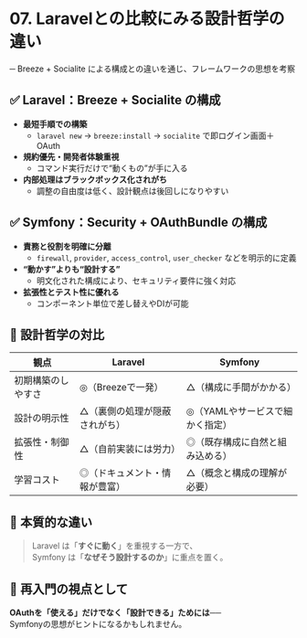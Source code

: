 # 07. Laravelとの比較にみる設計哲学の違い
─ Breeze + Socialite による構成との違いを通じ、フレームワークの思想を考察


## ✅ Laravel：Breeze + Socialite の構成

- **最短手順での構築**
    - `laravel new` → `breeze:install` → `socialite` で即ログイン画面＋OAuth
- **規約優先・開発者体験重視**
    - コマンド実行だけで“動くもの”が手に入る
- **内部処理はブラックボックス化されがち**
    - 調整の自由度は低く、設計観点は後回しになりやすい


## ✅ Symfony：Security + OAuthBundle の構成

- **責務と役割を明確に分離**
    - `firewall`, `provider`, `access_control`, `user_checker` などを明示的に定義
- **“動かす”よりも“設計する”**
    - 明文化された構成により、セキュリティ要件に強く対応
- **拡張性とテスト性に優れる**
    - コンポーネント単位で差し替えやDIが可能


## 🧭 設計哲学の対比

| 観点                  | Laravel                                 | Symfony                                 |
|----------------------|------------------------------------------|------------------------------------------|
| 初期構築のしやすさ  | ◎（Breezeで一発）                       | △（構成に手間がかかる）                 |
| 設計の明示性          | △（裏側の処理が隠蔽されがち）           | ◎（YAMLやサービスで細かく指定）         |
| 拡張性・制御性        | △（自前実装には労力）                   | ◎（既存構成に自然と組み込める）         |
| 学習コスト            | ◎（ドキュメント・情報が豊富）           | △（概念と構成の理解が必要）             |


## 🧩 本質的な違い

> Laravel は「**すぐに動く**」を重視する一方で、  
> Symfony は「**なぜそう設計するのか**」に重点を置く。


## 🎯 再入門の視点として

**OAuthを「使える」だけでなく「設計できる」ためには──**  
Symfonyの思想がヒントになるかもしれません。

